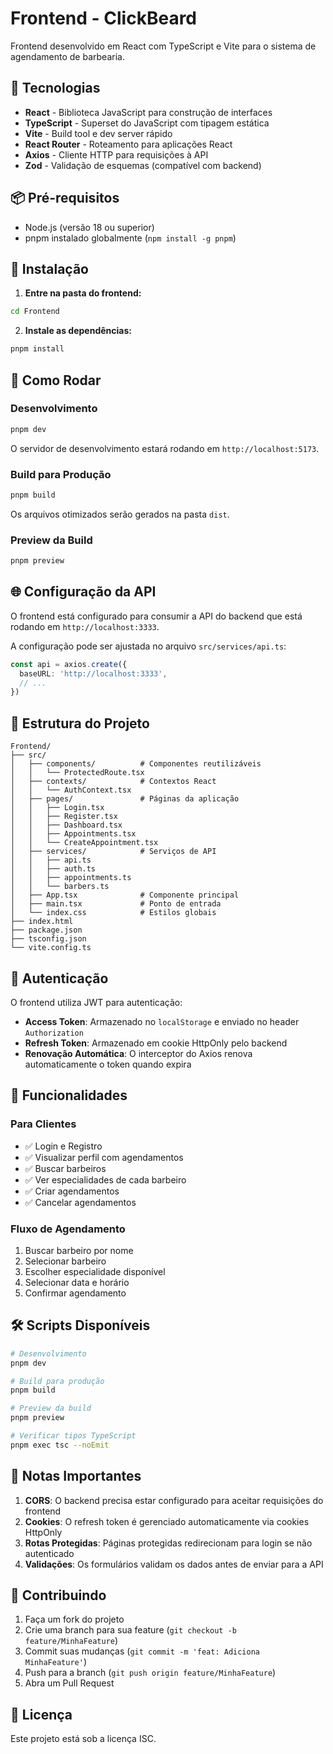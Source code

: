 # Frontend - ClickBeard

Frontend desenvolvido em React com TypeScript e Vite para o sistema de agendamento de barbearia.

## 🚀 Tecnologias

- **React** - Biblioteca JavaScript para construção de interfaces
- **TypeScript** - Superset do JavaScript com tipagem estática
- **Vite** - Build tool e dev server rápido
- **React Router** - Roteamento para aplicações React
- **Axios** - Cliente HTTP para requisições à API
- **Zod** - Validação de esquemas (compatível com backend)

## 📦 Pré-requisitos

- Node.js (versão 18 ou superior)
- pnpm instalado globalmente (`npm install -g pnpm`)

## 🔧 Instalação

1. **Entre na pasta do frontend:**

```bash
cd Frontend
```

2. **Instale as dependências:**

```bash
pnpm install
```

## 🏃 Como Rodar

### Desenvolvimento

```bash
pnpm dev
```

O servidor de desenvolvimento estará rodando em `http://localhost:5173`.

### Build para Produção

```bash
pnpm build
```

Os arquivos otimizados serão gerados na pasta `dist`.

### Preview da Build

```bash
pnpm preview
```

## 🌐 Configuração da API

O frontend está configurado para consumir a API do backend que está rodando em `http://localhost:3333`.

A configuração pode ser ajustada no arquivo `src/services/api.ts`:

```typescript
const api = axios.create({
  baseURL: 'http://localhost:3333',
  // ...
})
```

## 📁 Estrutura do Projeto

```
Frontend/
├── src/
│   ├── components/          # Componentes reutilizáveis
│   │   └── ProtectedRoute.tsx
│   ├── contexts/            # Contextos React
│   │   └── AuthContext.tsx
│   ├── pages/               # Páginas da aplicação
│   │   ├── Login.tsx
│   │   ├── Register.tsx
│   │   ├── Dashboard.tsx
│   │   ├── Appointments.tsx
│   │   └── CreateAppointment.tsx
│   ├── services/            # Serviços de API
│   │   ├── api.ts
│   │   ├── auth.ts
│   │   ├── appointments.ts
│   │   └── barbers.ts
│   ├── App.tsx              # Componente principal
│   ├── main.tsx             # Ponto de entrada
│   └── index.css            # Estilos globais
├── index.html
├── package.json
├── tsconfig.json
└── vite.config.ts
```

## 🔐 Autenticação

O frontend utiliza JWT para autenticação:

- **Access Token**: Armazenado no `localStorage` e enviado no header `Authorization`
- **Refresh Token**: Armazenado em cookie HttpOnly pelo backend
- **Renovação Automática**: O interceptor do Axios renova automaticamente o token quando expira

## 🎨 Funcionalidades

### Para Clientes

- ✅ Login e Registro
- ✅ Visualizar perfil com agendamentos
- ✅ Buscar barbeiros
- ✅ Ver especialidades de cada barbeiro
- ✅ Criar agendamentos
- ✅ Cancelar agendamentos

### Fluxo de Agendamento

1. Buscar barbeiro por nome
2. Selecionar barbeiro
3. Escolher especialidade disponível
4. Selecionar data e horário
5. Confirmar agendamento

## 🛠️ Scripts Disponíveis

```bash
# Desenvolvimento
pnpm dev

# Build para produção
pnpm build

# Preview da build
pnpm preview

# Verificar tipos TypeScript
pnpm exec tsc --noEmit
```

## 📝 Notas Importantes

1. **CORS**: O backend precisa estar configurado para aceitar requisições do frontend
2. **Cookies**: O refresh token é gerenciado automaticamente via cookies HttpOnly
3. **Rotas Protegidas**: Páginas protegidas redirecionam para login se não autenticado
4. **Validações**: Os formulários validam os dados antes de enviar para a API

## 🤝 Contribuindo

1. Faça um fork do projeto
2. Crie uma branch para sua feature (`git checkout -b feature/MinhaFeature`)
3. Commit suas mudanças (`git commit -m 'feat: Adiciona MinhaFeature'`)
4. Push para a branch (`git push origin feature/MinhaFeature`)
5. Abra um Pull Request

## 📄 Licença

Este projeto está sob a licença ISC.

